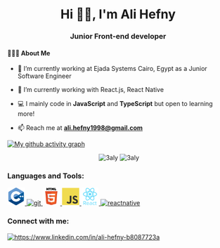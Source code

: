 <h1 align="center">Hi 👋🏽, I'm Ali Hefny</h1>
<h3 align="center">Junior Front-end developer</h3>


#### 👨🏻‍💻  About Me

- 🔭 I’m currently working at Ejada Systems Cairo, Egypt as a Junior Software Engineer

- 🌱 I’m currently working with React.js, React Native

- 💻 I mainly code in **JavaScript** and **TypeScript** but open to learning more!

- 📫 Reach me at **ali.hefny1998@gmail.com**


[![My github activity graph](https://activity-graph.herokuapp.com/graph?username=3aly&theme=xcode)](https://git.io/3aly)

<p align="center">
  &nbsp;<img width="48%" src="https://github-readme-stats.vercel.app/api?username=3aly&show_icons=true&locale=en&theme=radical" alt="3aly" />
  <img src="https://github-readme-stats.vercel.app/api/top-langs?username=3aly&show_icons=true&locale=en&layout=compact&theme=radical" alt="3aly" />
</p>
<!-- <p align="center">
  &nbsp;<img width="48%" src="https://github-readme-stats.vercel.app/api?username=3aly&show_icons=true&locale=en&theme=radical" alt="3aly" />
  <img width="48%" src="https://github-readme-streak-stats.herokuapp.com/?user=3aly&theme=radical" alt="3aly" />
</p>

<p align="center"><img src="https://github-readme-stats.vercel.app/api/top-langs?username=3aly&show_icons=true&locale=en&layout=compact&theme=radical" alt="3aly" /></p> -->

<!-- [![Ali's wakatime stats](https://github-readme-stats.vercel.app/api/wakatime?username=3aly&theme=radical)](https://github.com/anuraghazra/github-readme-stats) -->





<h3 align="left">Languages and Tools:</h3>
<p align="left">  <a href="https://www.w3schools.com/cpp/" target="_blank"> <img src="https://raw.githubusercontent.com/devicons/devicon/master/icons/cplusplus/cplusplus-original.svg" alt="cplusplus" width="40" height="40"/> </a>  <a href="https://git-scm.com/" target="_blank"> <img src="https://www.vectorlogo.zone/logos/git-scm/git-scm-icon.svg" alt="git" width="40" height="40"/> </a> <a href="https://www.w3.org/html/" target="_blank"> <img src="https://raw.githubusercontent.com/devicons/devicon/master/icons/html5/html5-original-wordmark.svg" alt="html5" width="40" height="40"/> </a> <a href="https://developer.mozilla.org/en-US/docs/Web/JavaScript" target="_blank"> <img src="https://raw.githubusercontent.com/devicons/devicon/master/icons/javascript/javascript-original.svg" alt="javascript" width="40" height="40"/> </a>  <a href="https://reactjs.org/" target="_blank"> <img src="https://raw.githubusercontent.com/devicons/devicon/master/icons/react/react-original-wordmark.svg" alt="react" width="40" height="40"/> </a> <a href="https://reactnative.dev/" target="_blank"> <img src="https://reactnative.dev/img/header_logo.svg" alt="reactnative" width="40" height="40"/> </a>


<h3 align="left">Connect with me:</h3>
<p align="left">
<a href="https://www.linkedin.com/in/ali-hefny-b8087723a" target="blank"><img align="center" src="https://raw.githubusercontent.com/rahuldkjain/github-profile-readme-generator/master/src/images/icons/Social/linked-in-alt.svg" alt="https://www.linkedin.com/in/ali-hefny-b8087723a" height="30" width="40" /></a>
</p>
